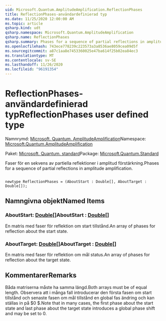 ```yaml
---
uid: Microsoft.Quantum.AmplitudeAmplification.ReflectionPhases
title: ReflectionPhases-användardefinierad typ
ms.date: 11/25/2020 12:00:00 AM
ms.topic: article
qsharp.kind: udt
qsharp.namespace: Microsoft.Quantum.AmplitudeAmplification
qsharp.name: ReflectionPhases
qsharp.summary: Phases for a sequence of partial reflections in amplitude amplification.
ms.openlocfilehash: 743ece778239c223573a3a8536ae8059cea09d5f
ms.sourcegitcommit: a87c1aa8e7453360025e47ba614f25b02ea84ec3
ms.translationtype: MT
ms.contentlocale: sv-SE
ms.lasthandoff: 11/26/2020
ms.locfileid: "96191354"
---
```

# <a name="reflectionphases-user-defined-type"></a><span data-ttu-id="820d4-102">ReflectionPhases-användardefinierad typ</span><span class="sxs-lookup"><span data-stu-id="820d4-102">ReflectionPhases user defined type</span></span>

<span data-ttu-id="820d4-103">Namnrymd: [Microsoft. Quantum. AmplitudeAmplification](xref:Microsoft.Quantum.AmplitudeAmplification)</span><span class="sxs-lookup"><span data-stu-id="820d4-103">Namespace: [Microsoft.Quantum.AmplitudeAmplification](xref:Microsoft.Quantum.AmplitudeAmplification)</span></span>

<span data-ttu-id="820d4-104">Paket: [Microsoft. Quantum. standard](https://nuget.org/packages/Microsoft.Quantum.Standard)</span><span class="sxs-lookup"><span data-stu-id="820d4-104">Package: [Microsoft.Quantum.Standard](https://nuget.org/packages/Microsoft.Quantum.Standard)</span></span>


<span data-ttu-id="820d4-105">Faser för en sekvens av partiella reflektioner i amplitud förstärkning.</span><span class="sxs-lookup"><span data-stu-id="820d4-105">Phases for a sequence of partial reflections in amplitude amplification.</span></span>

```qsharp

newtype ReflectionPhases = (AboutStart : Double[], AboutTarget : Double[]);
```



## <a name="named-items"></a><span data-ttu-id="820d4-106">Namngivna objekt</span><span class="sxs-lookup"><span data-stu-id="820d4-106">Named Items</span></span>

### <a name="aboutstart--double"></a><span data-ttu-id="820d4-107">AboutStart: [Double](xref:microsoft.quantum.lang-ref.double)[]</span><span class="sxs-lookup"><span data-stu-id="820d4-107">AboutStart : [Double](xref:microsoft.quantum.lang-ref.double)[]</span></span>

<span data-ttu-id="820d4-108">En matris med faser för reflektion om start tillstånd.</span><span class="sxs-lookup"><span data-stu-id="820d4-108">An array of phases for reflection about the start state.</span></span>
### <a name="abouttarget--double"></a><span data-ttu-id="820d4-109">AboutTarget: [Double](xref:microsoft.quantum.lang-ref.double)[]</span><span class="sxs-lookup"><span data-stu-id="820d4-109">AboutTarget : [Double](xref:microsoft.quantum.lang-ref.double)[]</span></span>

<span data-ttu-id="820d4-110">En matris med faser för reflektion om mål status.</span><span class="sxs-lookup"><span data-stu-id="820d4-110">An array of phases for reflection about the target state.</span></span>

## <a name="remarks"></a><span data-ttu-id="820d4-111">Kommentarer</span><span class="sxs-lookup"><span data-stu-id="820d4-111">Remarks</span></span>

<span data-ttu-id="820d4-112">Båda matriserna måste ha samma längd.</span><span class="sxs-lookup"><span data-stu-id="820d4-112">Both arrays must be of equal length.</span></span> <span data-ttu-id="820d4-113">Observera att i många fall introducerar den första fasen om start tillstånd och senaste fasen om mål tillstånd en global fas ändring och kan ställas in på $0 $.</span><span class="sxs-lookup"><span data-stu-id="820d4-113">Note that in many cases, the first phase about the start state and last phase about the target state introduces a global phase shift and may be set to $0$.</span></span>